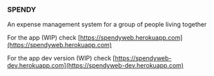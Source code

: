 ### SPENDY

An expense management system for a group of people living together

For the app (WIP) check [https://spendyweb.herokuapp.com](https://spendyweb.herokuapp.com)

For the app dev version (WIP) check [https://spendyweb-dev.herokuapp.com](https://spendyweb-dev.herokuapp.com)
